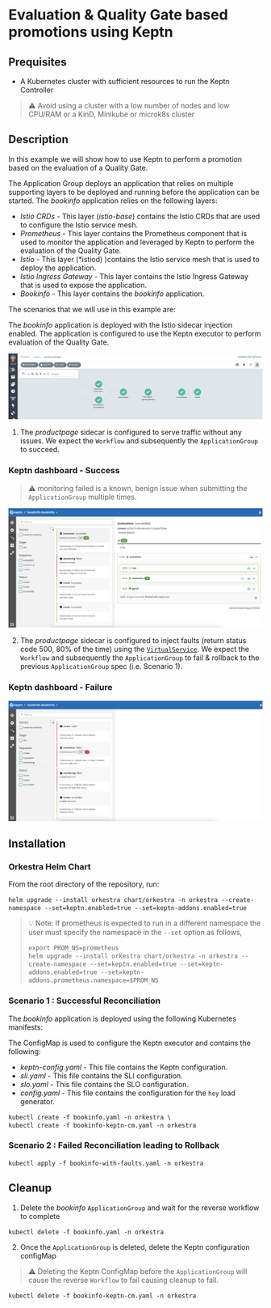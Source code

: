 # Evaluation & Quality Gate based promotions using Keptn

## Prequisites

- A Kubernetes cluster with sufficient resources to run the Keptn Controller

> ⚠️ Avoid using a cluster with a low number of nodes and low CPU/RAM or a KinD, Minikube or microk8s cluster

## Description

In this example we will show how to use Keptn to perform a promotion based on the evaluation of a Quality Gate.

The Application Group deploys an application that relies on multiple supporting layers to be deployed and running before the application can be started. The *bookinfo* application relies on the following layers:

- *Istio CRDs* - This layer (*istio-base*) contains the Istio CRDs that are used to configure the Istio service mesh.
- *Prometheus* - This layer contains the Prometheus component that is used to monitor the application and leveraged by Keptn to perform the evaluation of the Quality Gate.
- *Istio* - This layer (*istiod) )contains the Istio service mesh that is used to deploy the application.
- *Istio Ingress Gateway* - This layer contains the Istio Ingress Gateway that is used to expose the application.
- *Bookinfo* - This layer contains the *bookinfo* application.

The scenarios that we will use in this example are:

The *bookinfo* application is deployed with the Istio sidecar injection enabled. The application is configured to use the Keptn executor to perform evaluation of the Quality Gate.

![Orkestra Workflow](keptn-executor.png)

1. The *productpage* sidecar is configured to serve traffic without any issues.
We expect the `Workflow` and subsequently the `ApplicationGroup` to succeed.

### Keptn dashboard - Success

> ⚠️ monitoring failed is a known, benign issue when submitting the `ApplicationGroup` multiple times.

![Keptn Dashboard](./keptn-dashboard.png)

2. The *productpage* sidecar is configured to inject faults (return status code 500, 80% of the time) using the [`VirtualService`](https://istio.io/latest/docs/tasks/traffic-management/fault-injection/). We expect the `Workflow` and subsequently the `ApplicationGroup` to fail & rollback to the previous `ApplicationGroup` spec (i.e. Scenario 1).

### Keptn dashboard - Failure

![Keptn Dashboard](./keptn-dashboard-failed.png)

## Installation

### Orkestra Helm Chart

From the root directory of the repository, run:

```shell
helm upgrade --install orkestra chart/orkestra -n orkestra --create-namespace --set=keptn.enabled=true --set=keptn-addons.enabled=true
```

> 💡 Note: If prometheus is expected to run in a different namespace the user must specify the namespace in the `--set` option as follows,
>
> ```shell
> export PROM_NS=prometheus
> helm upgrade --install orkestra chart/orkestra -n orkestra --create-namespace --set=keptn.enabled=true --set=keptn-addons.enabled=true --set=keptn-addons.prometheus.namespace=$PROM_NS
> ```

### Scenario 1 : Successful Reconciliation

The *bookinfo* application is deployed using the following Kubernetes manifests:

The ConfigMap is used to configure the Keptn executor and contains the following:

- *keptn-config.yaml* - This file contains the Keptn configuration.
- *sli.yaml* - This file contains the SLI configuration.
- *slo.yaml* - This file contains the SLO configuration.
- *config.yaml* - This file contains the configuration for the `hey` load generator.

```shell
kubectl create -f bookinfo.yaml -n orkestra \
kubectl create -f bookinfo-keptn-cm.yaml -n orkestra
```

### Scenario 2 : Failed Reconciliation leading to Rollback

```shell
kubectl apply -f bookinfo-with-faults.yaml -n orkestra
```

## Cleanup

1. Delete the *bookinfo* `ApplicationGroup` and wait for the reverse workflow to complete

```shell
kubectl delete -f bookinfo.yaml -n orkestra
```

2. Once the `ApplicationGroup` is deleted, delete the Keptn configuration configMap

> ⚠️ Deleting the Keptn ConfigMap before the `ApplicationGroup` will cause the reverse `Workflow` to fail causing cleanup to fail.

```shell
kubectl delete -f bookinfo-keptn-cm.yaml -n orkestra
```

<!-- ## Manual Testing


### Authenticate with keptn

```terminal
export KEPTN_API_TOKEN=$(kubectl get secret keptn-api-token -n orkestra -ojsonpath='{.data.keptn-api-token}' | base64 --decode)
export KEPTN_ENDPOINT=http://$(kubectl get svc api-gateway-nginx -n orkestra -ojsonpath='{.status.loadBalancer.ingress[0].ip}')/api
```

```terminal
keptn auth --endpoint=$KEPTN_ENDPOINT --api-token=$KEPTN_API_TOKEN

Starting to authenticate
Successfully authenticated against the Keptn cluster http://20.72.120.233/api
```

### Retrieve username and password for Keptn bridge (dashboard)

```terminal
keptn configure bridge --output
```

### Trigger evaluation

```terminal
keptn create project hey --shipyard=./shipyard.yaml
keptn create service bookinfo --project=hey
keptn configure monitoring prometheus --project=hey --service=bookinfo
keptn add-resource --project=hey --service=bookinfo --resource=slo.yaml --resourceUri=slo.yaml --stage=dev
keptn add-resource --project=hey --service=bookinfo --resource=prometheus/sli.yaml  --resourceUri=prometheus/sli.yaml --stage=dev
keptn add-resource --project=hey --service=bookinfo --resource=job/config.yaml  --resourceUri=job/config.yaml --stage=dev
keptn trigger evaluation --project=hey --service=bookinfo --timeframe=5m --stage dev --start $(date -u +"%Y-%m-%dT%T")
``` -->

